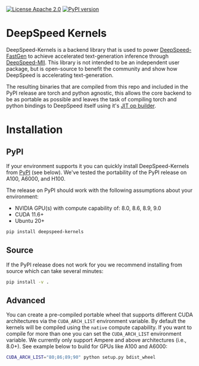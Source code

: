 [![License Apache 2.0](https://badgen.net/badge/license/apache2.0/blue)](https://github.com/Microsoft/DeepSpeed/blob/master/LICENSE)
[![PyPI version](https://badge.fury.io/py/deepspeed-kernels.svg)](https://pypi.org/project/deepspeed-kernels/)

# DeepSpeed Kernels

DeepSpeed-Kernels is a backend library that is used to power [DeepSpeed-FastGen](https://github.com/microsoft/DeepSpeed/tree/master/blogs/deepspeed-fastgen) to achieve accelerated text-generation inference through [DeepSpeed-MII](https://github.com/microsoft/deepspeed-mii). This library is not intended to be an independent user package, but is open-source to benefit the community and show how DeepSpeed is accelerating text-generation.

The resulting binaries that are compiled from this repo and included in the PyPI release are torch and python agnostic, this allows the core backend to be as portable as possible and leaves the task of compiling torch and python bindings to DeepSpeed itself using it's [JIT op builder](https://github.com/microsoft/DeepSpeed/tree/master/op_builder).

# Installation

## PyPI

If your environment supports it you can quickly install DeepSpeed-Kernels from [PyPI](https://pypi.org/project/deepspeed-kernels/) (see below). We've tested the portability of the PyPI release on A100, A6000, and H100.

The release on PyPI should work with the following assumptions about your environment:
* NVIDIA GPU(s) with compute capability of: 8.0, 8.6, 8.9, 9.0
* CUDA 11.6+
* Ubuntu 20+

```bash
pip install deepspeed-kernels
```

## Source
If the PyPI release does not work for you we recommend installing from source which can take several minutes:
```bash
pip install -v .
```

## Advanced

You can create a pre-compiled portable wheel that supports different CUDA architectures via the `CUDA_ARCH_LIST` environment variable. By default the kernels will be compiled using the `native` compute capability. If you want to compile for more than one you can set the `CUDA_ARCH_LIST` environment variable. We currently only support Ampere and above architectures (i.e., 8.0+). See example below to build for GPUs like A100 and A6000:
```bash
CUDA_ARCH_LIST="80;86;89;90" python setup.py bdist_wheel
```
